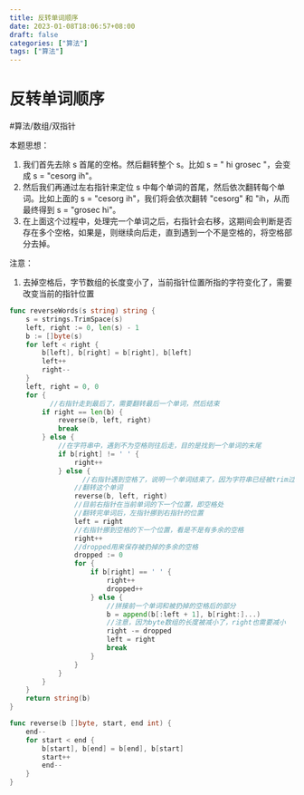 ```yaml
---
title: 反转单词顺序
date: 2023-01-08T18:06:57+08:00
draft: false
categories: ["算法"]
tags: ["算法"]
---
```


# 反转单词顺序
#算法/数组/双指针

本题思想：
1. 我们首先去除 s 首尾的空格。然后翻转整个 s。比如 s = " hi grosec "，会变成 s = "cesorg ih"。
2. 然后我们再通过左右指针来定位 s 中每个单词的首尾，然后依次翻转每个单词。比如上面的 s = "cesorg ih"，我们将会依次翻转 "cesorg" 和 "ih，从而最终得到 s = "grosec hi"。
3. 在上面这个过程中，处理完一个单词之后，右指针会右移，这期间会判断是否存在多个空格，如果是，则继续向后走，直到遇到一个不是空格的，将空格部分去掉。

注意：
1. 去掉空格后，字节数组的长度变小了，当前指针位置所指的字符变化了，需要改变当前的指针位置

```go
func reverseWords(s string) string {
    s = strings.TrimSpace(s)
    left, right := 0, len(s) - 1 
    b := []byte(s)
    for left < right {
        b[left], b[right] = b[right], b[left]
        left++
        right--
    }
    left, right = 0, 0
    for {
		  //右指针走到最后了，需要翻转最后一个单词，然后结束
        if right == len(b) {
            reverse(b, left, right)
            break
        } else {
            //在字符串中，遇到不为空格则往后走，目的是找到一个单词的末尾
            if b[right] != ' ' {
                right++
            } else {
				  //右指针遇到空格了，说明一个单词结束了，因为字符串已经被trim过了，所以只可能是中间的空格，即一个单词结束
                //翻转这个单词
                reverse(b, left, right)
                //目前右指针在当前单词的下一个位置，即空格处
                //翻转完单词后，左指针挪到右指针的位置
                left = right
                //右指针挪到空格的下一个位置，看是不是有多余的空格
                right++
                //dropped用来保存被扔掉的多余的空格
                dropped := 0
                for {
                    if b[right] == ' ' {
                        right++
                        dropped++
                    } else {
                        //拼接前一个单词和被扔掉的空格后的部分
                        b = append(b[:left + 1], b[right:]...)
                        //注意，因为byte数组的长度被减小了，right也需要减小
                        right -= dropped
                        left = right
                        break
                    }
                }
            }
        }
    }
    return string(b)
}

func reverse(b []byte, start, end int) {
    end--
    for start < end {
        b[start], b[end] = b[end], b[start]
        start++
        end--
    }
}
```